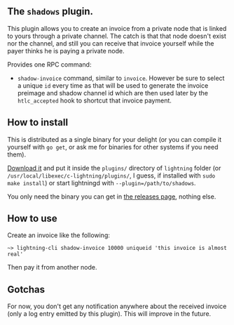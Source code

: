 ## The `shadows` plugin.

This plugin allows you to create an invoice from a private node that is linked to yours through a private channel. The catch is that that node doesn't exist nor the channel, and still you can receive that invoice yourself while the payer thinks he is paying a private node.

Provides one RPC command:

 * `shadow-invoice` command, similar to `invoice`. However be sure to select a unique `id` every time as that will be used to generate the invoice preimage and shadow channel id which are then used later by the `htlc_accepted` hook to shortcut that invoice payment.

## How to install

This is distributed as a single binary for your delight (or you can compile it yourself with `go get`, or ask me for binaries for other systems if you need them).

[Download it](https://github.com/fiatjaf/lightningd-gjson-rpc/releases) and put it inside the `plugins/` directory of `lightning` folder (or `/usr/local/libexec/c-lightning/plugins/`, I guess, if installed with `sudo make install`) or start lightningd with `--plugin=/path/to/shadows`.

You only need the binary you can get in [the releases page](https://github.com/fiatjaf/lightningd-gjson-rpc/releases), nothing else.

## How to use

Create an invoice like the following:

```
~> lightning-cli shadow-invoice 10000 uniqueid 'this invoice is almost real'
```

Then pay it from another node.

## Gotchas

For now, you don't get any notification anywhere about the received invoice (only a log entry emitted by this plugin). This will improve in the future.
